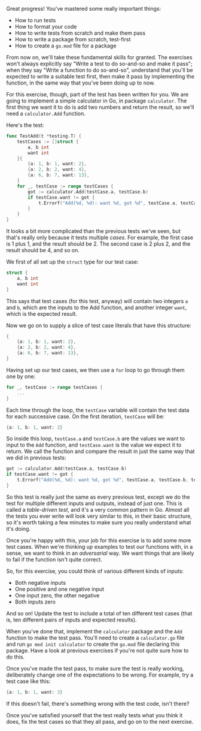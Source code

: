 Great progress! You've mastered some really important things:

* How to run tests
* How to format your code
* How to write tests from scratch and make them pass
* How to write a package from scratch, test-first
* How to create a `go.mod` file for a package

From now on, we'll take these fundamental skills for granted. The exercises won't always explicitly say "Write a test to do so-and-so and make it pass"; when they say "Write a function to do so-and-so", understand that you'll be expected to write a suitable test first, then make it pass by implementing the function, in the same way that you've been doing up to now.

For this exercise, though, part of the test has been written for you. We are going to implement a simple calculator in Go, in package `calculator`. The first thing we want it to do is add two numbers and return the result, so we'll need a `calculator.Add` function.

Here's the test:

```go
func TestAdd(t *testing.T) {
	testCases := []struct {
		a, b int
		want int
	}{
		{a: 1, b: 1, want: 2},
		{a: 2, b: 2, want: 4},
		{a: 6, b: 7, want: 13},
	}
	for _, testCase := range testCases {
		got := calculator.Add(testCase.a, testCase.b)
		if testCase.want != got {
			t.Errorf("Add(%d, %d): want %d, got %d", testCase.a, testCase.b, testCase.want, got)
		}
	}
}
```

It looks a bit more complicated than the previous tests we've seen, but that's really only because it tests multiple _cases_. For example, the first case is 1 plus 1, and the result should be 2. The second case is 2 plus 2, and the result should be 4, and so on.

We first of all set up the `struct` type for our test case:

```go
struct {
	a, b int
	want int
}
```

This says that test cases (for this test, anyway) will contain two integers `a` and `b`, which are the inputs to the Add function, and another integer `want`, which is the expected result.

Now we go on to supply a slice of test case literals that have this structure:

```go
{
	{a: 1, b: 1, want: 2},
	{a: 2, b: 2, want: 4},
	{a: 6, b: 7, want: 13},
}
```

Having set up our test cases, we then use a `for` loop to go through them one by one:

```go
for _, testCase := range testCases {
	...
}
```

Each time through the loop, the `testCase` variable will contain the test data for each successive case. On the first iteration, `testCase` will be:

```go
{a: 1, b: 1, want: 2}
```

So inside this loop, `testCase.a` and `testCase.b` are the values we want to input to the `Add` function, and `testCase.want` is the value we expect it to return. We call the function and compare the result in just the same way that we did in previous tests:

```go
got := calculator.Add(testCase.a, testCase.b)
if testCase.want != got {
	t.Errorf("Add(%d, %d): want %d, got %d", testCase.a, testCase.b, testCase.want, got)
}
```

So this test is really just the same as every previous test, except we do the test for multiple different inputs and outputs, instead of just one. This is called a _table-driven test_, and it's a very common pattern in Go. Almost all the tests you ever write will look very similar to this, in their basic structure, so it's worth taking a few minutes to make sure you really understand what it's doing.

Once you're happy with this, your job for this exercise is to add some more test cases. When we're thinking up examples to test our functions with, in a sense, we want to think in an _adversarial_ way. We want things that are likely to fail if the function isn't quite correct.

So, for this exercise, you could think of various different kinds of inputs:

* Both negative inputs
* One positive and one negative input
* One input zero, the other negative
* Both inputs zero

And so on! Update the test to include a total of ten different test cases (that is, ten different pairs of inputs and expected results).

When you've done that, implement the `calculator` package and the `Add` function to make the test pass. You'll need to create a `calculator.go` file and run `go mod init calculator` to create the `go.mod` file declaring this package. Have a look at previous exercises if you're not quite sure how to do this.

Once you've made the test pass, to make sure the test is really working, deliberately change one of the expectations to be wrong. For example, try a test case like this:

```go
{a: 1, b: 1, want: 3}
```

If this doesn't fail, there's something wrong with the test code, isn't there?

Once you've satisfied yourself that the test really tests what you think it does, fix the test cases so that they all pass, and go on to the next exercise.
